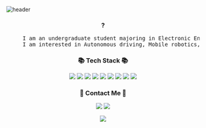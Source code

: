 
![header](https://capsule-render.vercel.app/api?type=waving&color=auto&height=300&section=header&text=Welcom&fontsize=90&desc=SeokMin's%20github&descAlign=65&descAlignY=65&descSize=25)

<h3 align="center">?</h3>
<pre align="center">
     I am an undergraduate student majoring in Electronic Engineering at Kyungpook National University.
     I am interested in Autonomous driving, Mobile robotics, and Embedded systems.
</pre>

<h3 align="center">📚 Tech Stack 📚</h3>
<p align="center">
  <img src="https://img.shields.io/badge/C-A8B9CC?style=for-the-badge&logo=c&logoColor=white"></a>
  <img src="https://img.shields.io/badge/Python-3776AB?style=for-the-badge&logo=python&logoColor=white"></a>
  <img src="https://img.shields.io/badge/ROS-22314E?style=for-the-badge&logo=ros&logoColor=white"></a>
  <img src="https://img.shields.io/badge/ROS2-22314E?style=for-the-badge&logo=ros&logoColor=white"></a>
  <img src="https://img.shields.io/badge/Veilog-86E57F?style=for-the-badge&"></a>
  <img src="https://img.shields.io/badge/Pytorch-EE4C2C?style=for-the-badge&logo=ros&logoColor=white"></a>
  <img src="https://img.shields.io/badge/Git-F05032?style=for-the-badge&logo=git&logoColor=white"></a>
  <img src="https://img.shields.io/badge/Github-181717?style=for-the-badge&logo=github&logoColor=white"></a>
  <img src="https://img.shields.io/badge/Markdown-000000?style=for-the-badge&logo=markdown&logoColor=white"></a>
  <br>
</p>

<h3 align="center">📧 Contact Me 📧</h3>
<p align="center">
     <a href="mailto:snmin0719@knu.ac.kr"><img src="https://img.shields.io/badge/email-EA4335?style=for-the-badge&logo=gmail&logoColor=white"></a>
     <a href="https://www.linkedin.com/in/%EC%84%9D%EB%AF%BC-%ED%95%9C-13a6212a7/"><img src="https://img.shields.io/badge/LinkedIn-0A66C2?style=for-the-badge&logo=linkedin&logoColor=white"></a>
  <br>
</p>


<p align="center">
    <a href="https://hits.seeyoufarm.com"><img src="https://hits.seeyoufarm.com/api/count/incr/badge.svg?url=https%3A%2F%2Fgithub.com%2Fseokmin0719%2Fseokmin0719&count_bg=%2379C83D&title_bg=%23555555&icon=highly.svg&icon_color=%23E7E7E7&title=hits&edge_flat=false"/></a>
</p>